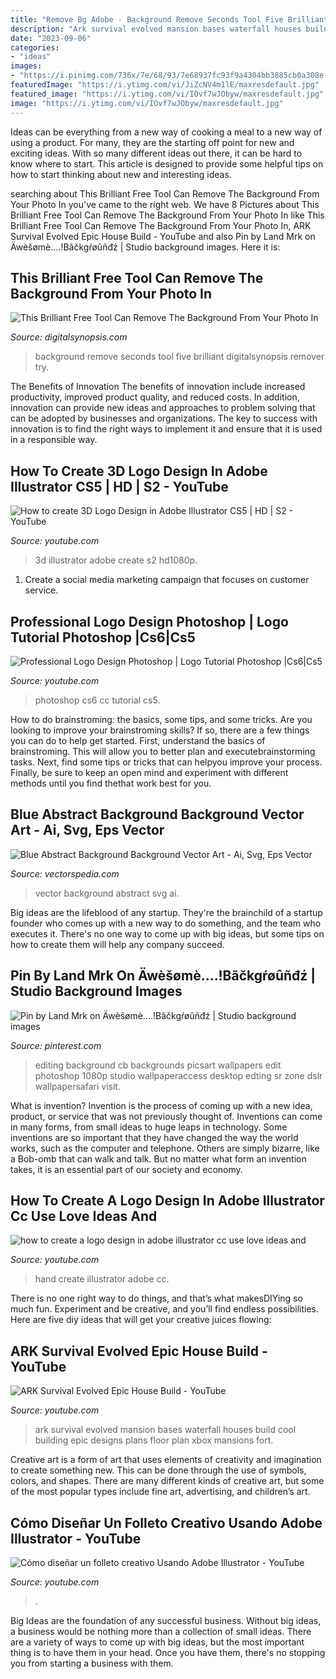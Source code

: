 ```yaml
---
title: "Remove Bg Adobe - Background Remove Seconds Tool Five Brilliant Digitalsynopsis Remover Try"
description: "Ark survival evolved mansion bases waterfall houses build cool building epic designs plans floor plan xbox mansions fort"
date: "2023-09-06"
categories:
- "ideas"
images:
- "https://i.pinimg.com/736x/7e/68/93/7e68937fc93f9a4304bb3885cb0a308e.jpg"
featuredImage: "https://i.ytimg.com/vi/JiZcNV4m1lE/maxresdefault.jpg"
featured_image: "https://i.ytimg.com/vi/IOvf7wJObyw/maxresdefault.jpg"
image: "https://i.ytimg.com/vi/IOvf7wJObyw/maxresdefault.jpg"
---
```



Ideas can be everything from a new way of cooking a meal to a new way of using a product. For many, they are the starting off point for new and exciting ideas. With so many different ideas out there, it can be hard to know where to start. This article is designed to provide some helpful tips on how to start thinking about new and interesting ideas.

	

		
searching about This Brilliant Free Tool Can Remove The Background From Your Photo In you've came to the right web. We have 8 Pictures about This Brilliant Free Tool Can Remove The Background From Your Photo In like This Brilliant Free Tool Can Remove The Background From Your Photo In, ARK Survival Evolved Epic House Build - YouTube and also Pin by Land Mrk on Äwèšømè....!Bãčkgŕøûñđź | Studio background images. Here it is:
		
    
## This Brilliant Free Tool Can Remove The Background From Your Photo In

<img loading=lazy src="https://digitalsynopsis.com/wp-content/uploads/2018/12/remove-background-from-photo-free-before-after.jpg" onerror="this.onerror=null;this.src='https://tse2.mm.bing.net/th?id=OIP.qX3Vv7r80KLEbChLzDvmzQHaM-&amp;pid=15.1';" alt="This Brilliant Free Tool Can Remove The Background From Your Photo In">

_Source: digitalsynopsis.com_

>background remove seconds tool five brilliant digitalsynopsis remover try. 

	

The Benefits of Innovation
The benefits of innovation include increased productivity, improved product quality, and reduced costs. In addition, innovation can provide new ideas and approaches to problem solving that can be adopted by businesses and organizations. The key to success with innovation is to find the right ways to implement it and ensure that it is used in a responsible way.

    
## How To Create 3D Logo Design In Adobe Illustrator CS5 | HD | S2 - YouTube

<img loading=lazy src="https://i.ytimg.com/vi/IOvf7wJObyw/maxresdefault.jpg" onerror="this.onerror=null;this.src='https://tse2.mm.bing.net/th?id=OIP.P63yxkMHBZZKd33w_V85hQHaEK&amp;pid=15.1';" alt="How to create 3D Logo Design in Adobe Illustrator CS5 | HD | S2 - YouTube">

_Source: youtube.com_

>3d illustrator adobe create s2 hd1080p. 

	

1. Create a social media marketing campaign that focuses on customer service.

    
## Professional Logo Design Photoshop | Logo Tutorial Photoshop |Cs6|Cs5

<img loading=lazy src="https://i.ytimg.com/vi/JiZcNV4m1lE/maxresdefault.jpg" onerror="this.onerror=null;this.src='https://tse2.mm.bing.net/th?id=OIP.g5JebUqqpYBGqRyFC06pHgHaEK&amp;pid=15.1';" alt="Professional Logo Design Photoshop | Logo Tutorial Photoshop |Cs6|Cs5">

_Source: youtube.com_

>photoshop cs6 cc tutorial cs5. 

	

How to do brainstroming: the basics, some tips, and some tricks.
Are you looking to improve your brainstroming skills? If so, there are a few things you can do to help get started. First, understand the basics of brainstroming. This will allow you to better plan and executebrainstorming tasks. Next, find some tips or tricks that can helpyou improve your process. Finally, be sure to keep an open mind and experiment with different methods until you find thethat work best for you.

    
## Blue Abstract Background Background Vector Art - Ai, Svg, Eps Vector

<img loading=lazy src="http://vectorspedia.com/images/2014/09/20140914_54154dad5d9a3.jpg" onerror="this.onerror=null;this.src='https://tse4.mm.bing.net/th?id=OIP.ckmIVer_gvoILnQVkdFvqQAAAA&amp;pid=15.1';" alt="Blue Abstract Background Background Vector Art - Ai, Svg, Eps Vector">

_Source: vectorspedia.com_

>vector background abstract svg ai. 

	

Big ideas are the lifeblood of any startup. They're the brainchild of a startup founder who comes up with a new way to do something, and the team who executes it. There's no one way to come up with big ideas, but some tips on how to create them will help any company succeed.

    
## Pin By Land Mrk On Äwèšømè....!Bãčkgŕøûñđź | Studio Background Images

<img loading=lazy src="https://i.pinimg.com/736x/7e/68/93/7e68937fc93f9a4304bb3885cb0a308e.jpg" onerror="this.onerror=null;this.src='https://tse1.mm.bing.net/th?id=OIP.1-JwgLseC-N0h0LOvSs0VQHaKk&amp;pid=15.1';" alt="Pin by Land Mrk on Äwèšømè....!Bãčkgŕøûñđź | Studio background images">

_Source: pinterest.com_

>editing background cb backgrounds picsart wallpapers edit photoshop 1080p studio wallpaperaccess desktop edting sr zone dslr wallpapersafari visit. 

	

What is invention?
Invention is the process of coming up with a new idea, product, or service that was not previously thought of. Inventions can come in many forms, from small ideas to huge leaps in technology. Some inventions are so important that they have changed the way the world works, such as the computer and telephone. Others are simply bizarre, like a Bob-omb that can walk and talk. But no matter what form an invention takes, it is an essential part of our society and economy.

    
## How To Create A Logo Design In Adobe Illustrator Cc Use Love Ideas And

<img loading=lazy src="https://i.ytimg.com/vi/Pa14AKyvbqk/maxresdefault.jpg" onerror="this.onerror=null;this.src='https://tse3.mm.bing.net/th?id=OIP.kO3kkdPypF7xc4p-RTYx4wHaEK&amp;pid=15.1';" alt="how to create a logo design in adobe illustrator cc use love ideas and">

_Source: youtube.com_

>hand create illustrator adobe cc. 

	

There is no one right way to do things, and that’s what makesDIYing so much fun. Experiment and be creative, and you’ll find endless possibilities. Here are five diy ideas that will get your creative juices flowing:

    
## ARK Survival Evolved Epic House Build - YouTube

<img loading=lazy src="https://i.ytimg.com/vi/U6lbd-jW7nY/maxresdefault.jpg" onerror="this.onerror=null;this.src='https://tse2.mm.bing.net/th?id=OIP.qLM99SHUBpnMdT_01gq2EwHaEK&amp;pid=15.1';" alt="ARK Survival Evolved Epic House Build - YouTube">

_Source: youtube.com_

>ark survival evolved mansion bases waterfall houses build cool building epic designs plans floor plan xbox mansions fort. 

	

Creative art is a form of art that uses elements of creativity and imagination to create something new. This can be done through the use of symbols, colors, and shapes. There are many different kinds of creative art, but some of the most popular types include fine art, advertising, and children’s art.

    
## Cómo Diseñar Un Folleto Creativo Usando Adobe Illustrator - YouTube

<img loading=lazy src="https://i.ytimg.com/vi/R7RdVZRglUA/maxresdefault.jpg" onerror="this.onerror=null;this.src='https://tse4.mm.bing.net/th?id=OIP.ihcmYU63sS1FECr8E7fGqwHaEK&amp;pid=15.1';" alt="Cómo diseñar un folleto creativo Usando Adobe Illustrator - YouTube">

_Source: youtube.com_

>. 

	

Big Ideas are the foundation of any successful business. Without big ideas, a business would be nothing more than a collection of small ideas. There are a variety of ways to come up with big ideas, but the most important thing is to have them in your head. Once you have them, there's no stopping you from starting a business with them.


